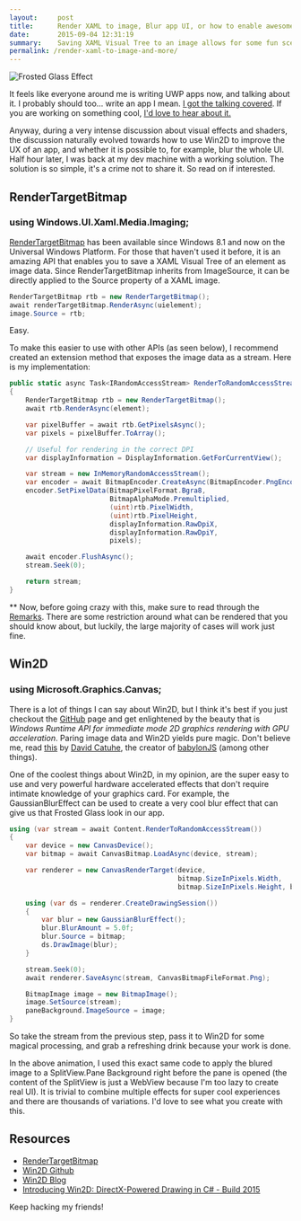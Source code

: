 ```yaml
---
layout:     post
title:      Render XAML to image, Blur app UI, or how to enable awesome user experiences in your UWP app 
date:       2015-09-04 12:31:19
summary:    Saving XAML Visual Tree to an image allows for some fun scenarios, especially when paired with libraries such as Win2D. Frosted Glass is just one basic example of what is possible
permalink: /render-xaml-to-image-and-more/
---
```


![Frosted Glass Effect](http://i.imgur.com/48GXe09.gif)

It feels like everyone around me is writing UWP apps now, and talking about it. I probably should too... write an app I mean. [I got the talking covered](https://channel9.msdn.com/Shows/This+Week+On+Channel+9). If you are working on something cool, [I'd love to hear about it.](http://twitter.com/metulev)

Anyway, during a very intense discussion about visual effects and shaders, the discussion naturally evolved towards how to use Win2D to improve the UX of an app, and whether it is possible to, for example, blur the whole UI. Half hour later, I was back at my dev machine with a working solution. The solution is so simple, it's a crime not to share it. So read on if interested.

## RenderTargetBitmap ##

### using Windows.UI.Xaml.Media.Imaging; ###

[RenderTargetBitmap](https://msdn.microsoft.com/en-us/library/windows/apps/windows.ui.xaml.media.imaging.rendertargetbitmap) has been available since Windows 8.1 and now on the Universal Windows Platform. For those that haven't used it before, it is an amazing API that enables you to save a XAML Visual Tree of an element as image data. Since RenderTargetBitmap inherits from ImageSource, it can be directly applied to the Source property of a XAML image.

``` csharp
RenderTargetBitmap rtb = new RenderTargetBitmap(); 
await renderTargetBitmap.RenderAsync(uielement); 
image.Source = rtb; 
```

Easy.

To make this easier to use with other APIs (as seen below), I recommend created an extension method that exposes the image data as a stream. Here is my implementation:

``` csharp
public static async Task<IRandomAccessStream> RenderToRandomAccessStream(this UIElement element)
{
    RenderTargetBitmap rtb = new RenderTargetBitmap();
    await rtb.RenderAsync(element);

    var pixelBuffer = await rtb.GetPixelsAsync();
    var pixels = pixelBuffer.ToArray();

    // Useful for rendering in the correct DPI
    var displayInformation = DisplayInformation.GetForCurrentView();

    var stream = new InMemoryRandomAccessStream();
    var encoder = await BitmapEncoder.CreateAsync(BitmapEncoder.PngEncoderId, stream);
    encoder.SetPixelData(BitmapPixelFormat.Bgra8,
                         BitmapAlphaMode.Premultiplied,
                         (uint)rtb.PixelWidth,
                         (uint)rtb.PixelHeight,
                         displayInformation.RawDpiX,
                         displayInformation.RawDpiY,
                         pixels);

    await encoder.FlushAsync();
    stream.Seek(0);

    return stream;
}
```

** Now, before going crazy with this, make sure to read through the [Remarks](https://msdn.microsoft.com/en-us/library/windows/apps/windows.ui.xaml.media.imaging.rendertargetbitmap#xaml_visuals_and_rendertargetbitmap_capture_capabilities). There are some restriction around what can be rendered that you should know about, but luckily, the large majority of cases will work just fine. 

## Win2D ##
 
### using Microsoft.Graphics.Canvas; ###

There is a lot of things I can say about Win2D, but I think it's best if you just checkout the [GitHub](https://github.com/Microsoft/Win2D) page and get enlightened by the beauty that is *Windows Runtime API for immediate mode 2D graphics rendering with GPU acceleration*. Paring image data and Win2D yields pure magic. Don't believe me, read [this](http://blogs.msdn.com/b/eternalcoding/archive/2015/06/23/using-win2d-to-apply-effects-on-your-files.aspx) by [David Catuhe](https://twitter.com/deltakosh), the creator of [babylonJS](http://www.babylonjs.com/) (among other things).

One of the coolest things about Win2D, in my opinion, are the super easy to use and very powerful hardware accelerated effects that don't require intimate knowledge of your graphics card. For example, the GaussianBlurEffect can be used to create a very cool blur effect that can give us that Frosted Glass look in our app. 

``` csharp
using (var stream = await Content.RenderToRandomAccessStream())
{
    var device = new CanvasDevice();
    var bitmap = await CanvasBitmap.LoadAsync(device, stream);

    var renderer = new CanvasRenderTarget(device, 
                                          bitmap.SizeInPixels.Width, 
                                          bitmap.SizeInPixels.Height, bitmap.Dpi);

    using (var ds = renderer.CreateDrawingSession())
    {
        var blur = new GaussianBlurEffect();
        blur.BlurAmount = 5.0f;
        blur.Source = bitmap;
        ds.DrawImage(blur);
    }

    stream.Seek(0);
    await renderer.SaveAsync(stream, CanvasBitmapFileFormat.Png);

    BitmapImage image = new BitmapImage();
    image.SetSource(stream);
    paneBackground.ImageSource = image;
}

```

So take the stream from the previous step, pass it to Win2D for some magical processing, and grab a refreshing drink because your work is done. 

In the above animation, I used this exact same code to apply the blured image to a SplitView.Pane Background right before the pane is opened (the content of the SplitView is just a WebView because I'm too lazy to create real UI). It is trivial to combine multiple effects for super cool experiences and there are thousands of variations. I'd love to see what you create with this.

## Resources ##
* [RenderTargetBitmap](https://msdn.microsoft.com/en-us/library/windows/apps/windows.ui.xaml.media.imaging.rendertargetbitmap)
* [Win2D Github](https://github.com/Microsoft/Win2D)
* [Win2D Blog](http://blogs.msdn.com/b/win2d/)
* [Introducing Win2D: DirectX-Powered Drawing in C# - Build 2015](https://channel9.msdn.com/Events/Build/2015/2-631)
 
Keep hacking my friends!
